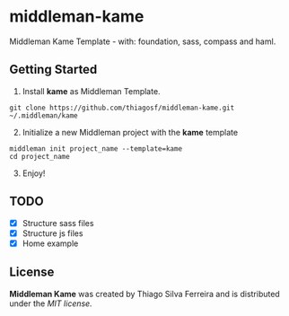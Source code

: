 # middleman-kame

Middleman Kame Template - with: foundation, sass, compass and haml.

## Getting Started

1.  Install __kame__ as Middleman Template.

  `git clone https://github.com/thiagosf/middleman-kame.git ~/.middleman/kame`

2.  Initialize a new Middleman project with the __kame__ template

  ```
  middleman init project_name --template=kame
  cd project_name
  ```

3.  Enjoy!

  ## TODO

  - [x] Structure sass files
  - [x] Structure js files
  - [x] Home example

## License 

__Middleman Kame__ was created by Thiago Silva Ferreira and is distributed under the _MIT license._
